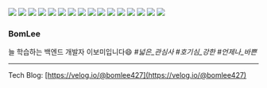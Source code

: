<img src="https://img.shields.io/badge/java-007396?style=for-the-badge&logo=java&logoColor=white&style=ShieldStyle"> <img src="https://img.shields.io/badge/kotlin-7F52FF?style=for-the-badge&logo=kotlin&logoColor=white&style=ShieldStyle"> <img src="https://img.shields.io/badge/spring boot-6DB33F?style=for-the-badge&logo=springboot&logoColor=white&style=ShieldStyle"> <img src="https://img.shields.io/badge/OAS 3.x-85EA2D?style=for-the-badge&logo=swagger&logoColor=black&style=ShieldStyle"> <img src="https://img.shields.io/badge/javascript-F7DF1E?style=for-the-badge&logo=javascript&logoColor=black&style=ShieldStyle"> <img src="https://img.shields.io/badge/mysql-4479A1?style=for-the-badge&logo=mysql&logoColor=white&style=ShieldStyle"> <img src="https://img.shields.io/badge/git-F05032?style=for-the-badge&logo=git&logoColor=white&style=ShieldStyle"> <img src="https://img.shields.io/badge/github-181717?style=for-the-badge&logo=github&logoColor=white&style=ShieldStyle"> <img src="https://img.shields.io/badge/github actions-2088FF?style=for-the-badge&logo=githubactions&logoColor=white&style=ShieldStyle"> <img src="https://img.shields.io/badge/docker-2496ED?style=for-the-badge&logo=docker&logoColor=white&style=ShieldStyle"> <img src="https://img.shields.io/badge/aws-232F3E?style=for-the-badge&logo=amazonaws&logoColor=white&style=ShieldStyle"> <img src="https://img.shields.io/badge/gcp-4285F4?style=for-the-badge&logo=googlecloud&logoColor=white&style=ShieldStyle"> <img src="https://img.shields.io/badge/linux-FCC624?style=for-the-badge&logo=linux&logoColor=black&style=ShieldStyle"> <img src="https://img.shields.io/badge/php-777BB4?style=for-the-badge&logo=php&logoColor=white&style=ShieldStyle"> <img src="https://img.shields.io/badge/html5-E34F26?style=for-the-badge&logo=html5&logoColor=white&style=ShieldStyle"> <img src="https://img.shields.io/badge/css3-1572B6?style=for-the-badge&logo=css3&logoColor=white&style=ShieldStyle">

### BomLee
늘 학습하는 백엔드 개발자 이보미입니다😄 
_\#넓은_관심사 \#호기심_강한 \#언제나_바쁜_

---

Tech Blog: [https://velog.io/@bomlee427](https://velog.io/@bomlee427)


<!--
[![BomLee's GitHub stats](https://github-readme-stats.vercel.app/api?username=BomLee427&show_icons=true&theme=dark)](https://github.com/anuraghazra/github-readme-stats)

**BomLee427/BomLee427** is a ✨ _special_ ✨ repository because its `README.md` (this file) appears on your GitHub profile.

Here are some ideas to get you started:

- 🔭 I’m currently working on ...
- 🌱 I’m currently learning ...
- 👯 I’m looking to collaborate on ...
- 🤔 I’m looking for help with ...
- 💬 Ask me about ...
- 📫 How to reach me: ...
- 😄 Pronouns: ...
- ⚡ Fun fact: ...
-->
